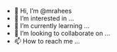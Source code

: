 - 👋 Hi, I’m @mrahees
- 👀 I’m interested in ...
- 🌱 I’m currently learning ...
- 💞️ I’m looking to collaborate on ...
- 📫 How to reach me ...

<!---
mrahees/mrahees is a ✨ special ✨ repository because its `README.md` (this file) appears on your GitHub profile.
You can click the Preview link to take a look at your changes.
--->
